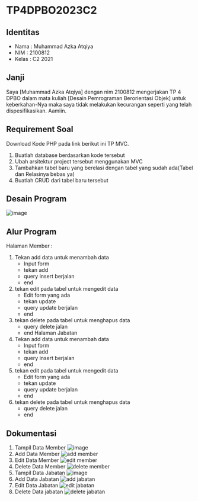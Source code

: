 # TP4DPBO2023C2
## Identitas
- Nama  : Muhammad Azka Atqiya
- NIM   : 2100812
- Kelas : C2 2021
## Janji
Saya [Muhammad Azka Atqiya] dengan nim 2100812 mengerjakan TP 4 DPBO dalam mata kuliah [Desain Pemrograman Berorientasi Objek] untuk keberkahan-Nya maka saya tidak melakukan kecurangan seperti yang telah dispesifikasikan. Aamiin.
## Requirement Soal
Download Kode PHP pada link berikut ini TP MVC.
1. Buatlah database berdasarkan kode tersebut
2. Ubah arsitektur project tersebut menggunakan MVC
3. Tambahkan tabel baru yang berelasi dengan tabel yang sudah ada(Tabel dan Relasinya bebas ya)
4. Buatlah CRUD dari tabel baru tersebut

## Desain Program
![image](https://github.com/azkanaon/TP4DPBO2023C2/assets/90915678/96ee2361-0ea7-426e-b712-4a316835eadd)

## Alur Program
Halaman Member :
  1. Tekan add data untuk menambah data
     - Input form
     - tekan add
     - query insert berjalan
     - end
  2. tekan edit pada tabel untuk mengedit data
     - Edit form yang ada
     - tekan update
     - query update berjalan
     - end
  3. tekan delete pada tabel untuk menghapus data
     - query delete jalan
     - end
Halaman Jabatan
  1. Tekan add data untuk menambah data
     - Input form
     - tekan add
     - query insert berjalan
     - end
  2. tekan edit pada tabel untuk mengedit data
     - Edit form yang ada
     - tekan update
     - query update berjalan
     - end
  3. tekan delete pada tabel untuk menghapus data
     - query delete jalan
     - end
## Dokumentasi
1. Tampil Data Member
![image](https://github.com/azkanaon/TP4DPBO2023C2/assets/90915678/a3c2bb8e-9cf5-462c-a322-c847e160c0cb)
2. Add Data Member
![add member](https://github.com/azkanaon/TP4DPBO2023C2/assets/90915678/a1aa0580-d46f-47bb-9bb6-26d699facbc8)
3. Edit Data Member
![edit member](https://github.com/azkanaon/TP4DPBO2023C2/assets/90915678/c48f3194-a000-4237-9128-62f17bab7c3e)
4. Delete Data Member
![delete member](https://github.com/azkanaon/TP4DPBO2023C2/assets/90915678/34deba01-10ac-44c2-b470-de86efda331d)
5. Tampil Data Jabatan
![image](https://github.com/azkanaon/TP4DPBO2023C2/assets/90915678/6d7b787a-9b8b-4f35-9c64-c2b3ceddcd84)
6. Add Data Jabatan
![add jabatan](https://github.com/azkanaon/TP4DPBO2023C2/assets/90915678/28892965-6b93-4282-a0b2-cbd7bca04dc2)
7. Edit Data Jabatan
![edit jabatan](https://github.com/azkanaon/TP4DPBO2023C2/assets/90915678/fd16f42e-1ff4-46f2-b9ec-f14f511a89cf)
8. Delete Data jabatan
![delete jabatan](https://github.com/azkanaon/TP4DPBO2023C2/assets/90915678/bc178963-68c3-4ff4-9fb1-16be33c016c4)













